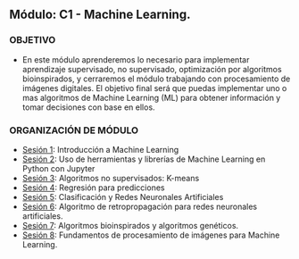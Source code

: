  
## Módulo: C1 - Machine Learning.

### OBJETIVO 
 - En este módulo aprenderemos lo necesario para implementar aprendizaje supervisado, no supervisado, optimización por algoritmos bioinspirados, y cerraremos el módulo trabajando con procesamiento de imágenes digitales. El objetivo final será que puedas implementar uno o mas algoritmos de Machine Learning (ML) para obtener información y tomar decisiones con base en ellos. 

 ### ORGANIZACIÓN DE MÓDULO 
 
 - [Sesión 1](Sesion-01): Introducción a Machine Learning 
 - [Sesión 2](Sesion-02): Uso de herramientas y librerías de Machine Learning en Python con Jupyter 
 - [Sesión 3](Sesion-03): Algoritmos no supervisados: K-means 
 - [Sesión 4](Sesion-04): Regresión para predicciones 
 - [Sesión 5](Sesion-05): Clasificación y Redes Neuronales Artificiales 
 - [Sesión 6](Sesion-06): Algoritmo de retropropagación para redes neuronales artificiales. 
 - [Sesión 7](Sesion-07): Algoritmos bioinspirados y algoritmos genéticos. 
 - [Sesión 8](Sesion-08): Fundamentos de procesamiento de imágenes para Machine Learning.
